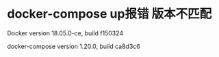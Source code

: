 # docker-compose up报错 版本不匹配

Docker version 18.05.0-ce, build f150324

docker-compose version 1.20.0, build ca8d3c6


